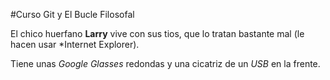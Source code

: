 #Curso Git y El Bucle Filosofal

El chico huerfano **Larry** vive con sus tios, que lo tratan bastante mal
(le hacen usar *Internet Explorer).

Tiene unas *Google Glasses* redondas y una cicatriz de un *USB* en la frente.
